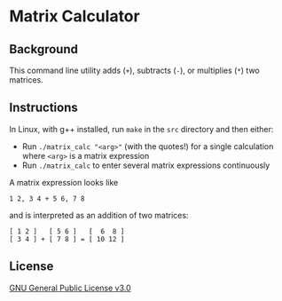 # Matrix Calculator

## Background
This command line utility adds (`+`), subtracts (`-`), or multiplies (`*`) two matrices.

## Instructions
In Linux, with g++ installed, run `make` in the `src` directory and then either:
- Run `./matrix_calc "<arg>"` (with the quotes!) for a single calculation where `<arg>` is a matrix expression
- Run `./matrix_calc` to enter several matrix expressions continuously

A matrix expression looks like
```
1 2, 3 4 + 5 6, 7 8
```
and is interpreted as an addition of two matrices:
```
[ 1 2 ]   [ 5 6 ]   [  6  8 ]
[ 3 4 ] + [ 7 8 ] = [ 10 12 ]
```

## License
[GNU General Public License v3.0](https://www.gnu.org/licenses/gpl-3.0.html)

